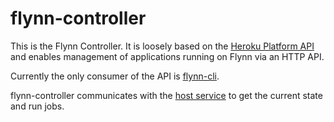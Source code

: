 # flynn-controller

This is the Flynn Controller. It is loosely based on the [Heroku Platform
API](https://devcenter.heroku.com/articles/platform-api-reference) and enables
management of applications running on Flynn via an HTTP API.

Currently the only consumer of the API is
[flynn-cli](https://github.com/flynn/flynn-cli).

flynn-controller communicates with the [host
service](https://github.com/flynn/flynn-host) to get the current state and run
jobs.
